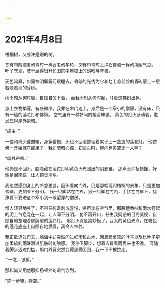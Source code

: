 ```yaml
---


---
```


<h1 id="年4月8日">2021年4月8日</h1>
<p>梧桐树，又或许是别的树。</p>
<p>它有和院墙里的青砖一样古老的年轮，又有和青砖上绿色苔痕一样的清幽气息。 叶子苍翠，枝干展得很开如图院中屋檐上的鸱吻与脊兽。</p>
<p>天色暗冥，如同神明即将闭眼睡去，昏暗的光线为它和地上凉丝丝的青砖蒙上一层若隐若现的薄纱。</p>
<p>雨不知从何时起，自顾自的下着， 而我不知从何时起，盯着这棵树出神。</p>
<p>身上衣物单薄，有些微冷，我靠在木门边上，身后是一个窄小的僧房，没有床，只有一墙的莲花灯和佛牌。 空气里有一种好闻的檀香味道。 黄色的灯火跃动着，愈发显得屋外阴暗。</p>
<p>“施主。”</p>
<p>一位和尚头戴僧帽，身穿僧袍，头也不回地整理着架子上一盏盏的莲花灯。 他仿佛一开始就在那里了，我却暗暗心惊，初回头时，屋内确实空无一人啊？</p>
<p>“屋外严寒。”</p>
<p>他仍是不回头，脸隐藏在莲花灯明黄色火光照出的阴影里。 那声音抑扬顿挫，好像是闽南语，让人顿觉清明。</p>
<p>我忽然感到身上的冷意更甚，回头看向门外，仍是那幅雨润梧桐的景象，只是更加昏暗，更加看不分明。 我一只脚站在门外，另一只脚在门内，手扶在门框上，犹豫要不要进这个窄小到一眼望穿的僧房。</p>
<p>僧人轻轻地笑了，不带任何讽刺或喜悦，笑声淡在空气里，那股檀香味和雨水卷起的泥土气息混在一起，让人闻不分明。 他不再开口，任由我疑惑的目光凝视，自顾自地整理着佛牌前的莲花灯。 那灯火真是美妙极了，豆大的黄色光点，在粉色的莲花底座上自顾自地燃着，真令人神往。</p>
<p>我正欲迈过门去，脑海中却突然闪过细雨和古木，回想起柔软的叶子以及比叶子更加柔软的雨珠滑过肌肤时的触感。 我停下脚步，想着去看看雨再来也不晚。 可随着脚步迈过门槛，那门外竟突然变得黑雾团团，我一下子被拉走。</p>
<p>'“一念，欲望。”</p>
<p>那和尚又用他那抑扬顿挫的语气念到。</p>
<p>“这一步嘛，禅空。”</p>


